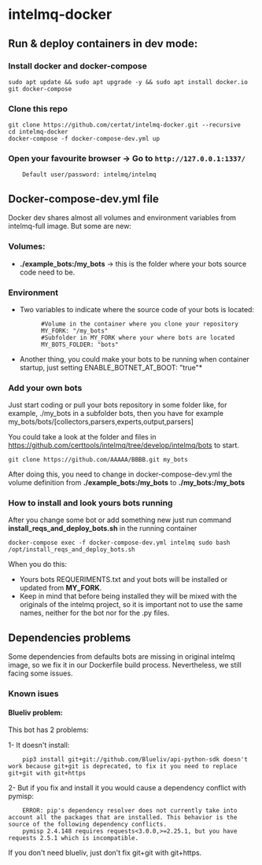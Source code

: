 # intelmq-docker

## Run & deploy containers in dev mode:

### Install docker and docker-compose
```
sudo apt update && sudo apt upgrade -y && sudo apt install docker.io git docker-compose
```

### Clone this repo

```
git clone https://github.com/certat/intelmq-docker.git --recursive
cd intelmq-docker
docker-compose -f docker-compose-dev.yml up
```

### Open your favourite browser -> Go to `http://127.0.0.1:1337/`

        Default user/password: intelmq/intelmq

## Docker-compose-dev.yml file

Docker dev shares almost all volumes and environment variables from intelmq-full image. But some are new:

### Volumes:

- **./example_bots:/my_bots** -> this is the folder where your bots source code need to be.

### Environment

* Two variables to indicate where the source code of your bots is located:  

            #Volume in the container where you clone your repository
            MY_FORK: "/my_bots"
            #Subfolder in MY_FORK where your where bots are located
            MY_BOTS_FOLDER: "bots"

* Another thing, you could make your bots to be running when container startup, just setting 
            ENABLE_BOTNET_AT_BOOT: "true"* 

### Add your own bots

Just start coding or pull your bots repository in some folder like, for example, ./my_bots in a subfolder bots, then you have for example my_bots/bots/[collectors,parsers,experts,output,parsers]

You could take a look at the folder and files in https://github.com/certtools/intelmq/tree/develop/intelmq/bots to start.

```
git clone https://github.com/AAAAA/BBBB.git my_bots
```

After doing this,  you need to change in docker-compose-dev.yml the volume definition from **./example_bots:/my_bots** to **./my_bots:/my_bots** 


### How to install and look yours bots running

After you change some bot or add something new just run command **install_reqs_and_deploy_bots.sh** in the running container

```
docker-compose exec -f docker-compose-dev.yml intelmq sudo bash /opt/install_reqs_and_deploy_bots.sh
```

When you do this:

* Yours bots REQUERIMENTS.txt and yout bots will be installed or updated from **MY_FORK**. 
* Keep in mind that before being installed they will be mixed with the originals of the intelmq project, so it is important not to use the same names, neither for the bot nor for the .py files.


## Dependencies problems

Some dependencies from defaults bots are missing in original intelmq image, so we fix it in our Dockerfile build process. Nevertheless, we still facing some issues.

### Known isues

#### Blueliv problem:

This bot has 2 problems: 

1- It doesn't install:

        pip3 install git+git://github.com/Blueliv/api-python-sdk doesn't work because git+git is deprecated, to fix it you need to replace git+git with git+https 


2- But if you fix and install it you would cause a dependency conflict with pymisp:

        ERROR: pip's dependency resolver does not currently take into account all the packages that are installed. This behavior is the source of the following dependency conflicts.
        pymisp 2.4.148 requires requests<3.0.0,>=2.25.1, but you have requests 2.5.1 which is incompatible.


If you don't need blueliv, just don't fix git+git with git+https.
